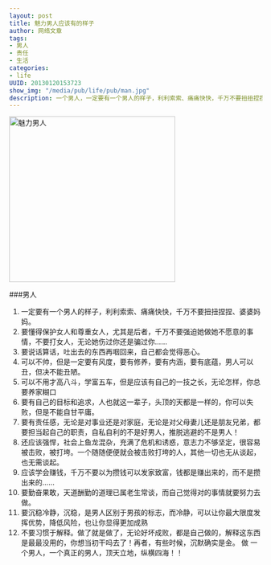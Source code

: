 ```yaml
---
layout: post
title: 魅力男人应该有的样子
author: 网络文章
tags: 
- 男人
- 责任
- 生活
categories:
- life
UUID: 20130120153723
show_img: "/media/pub/life/pub/man.jpg"
description: 一个男人，一定要有一个男人的样子，利利索索、痛痛快快，千万不要扭扭捏捏、婆婆妈妈。要懂得保护女人和尊重女人，尤其是后者，千万不要强迫她做她不愿意的事情，不要打女人，无论她伤过你还是骗过你……
---
```


<a href="{{site.url}}/media/pub/life/pub/man.jpg" alt="魅力男人" rel="prettyPhoto[{{page.UUID}}]">
<img src="{{site.url}}/media/pub/life/pub/man.jpg" width="330px" alt="魅力男人" class="img-center"></img>
</a>

###男人
<ol>
<li>一定要有一个男人的样子，利利索索、痛痛快快，千万不要扭扭捏捏、婆婆妈妈。</li>
<li>要懂得保护女人和尊重女人，尤其是后者，千万不要强迫她做她不愿意的事情，不要打女人，无论她伤过你还是骗过你……</li>
<li>要说话算话，吐出去的东西再咽回来，自己都会觉得恶心。</li>
<li>可以不帅，但是一定要有风度，要有修养，要有内涵，要有底蕴，男人可以丑，但决不能丑陋。</li>
<li>可以不用才高八斗，学富五车，但是应该有自己的一技之长，无论怎样，你总要养家糊口</li>
<li>要有自己的目标和追求，人也就这一辈子，头顶的天都是一样的，你可以失败，但是不能自甘平庸。</li>
<li>要有责任感，无论是对事业还是对家庭，无论是对父母妻儿还是朋友兄弟，都要担当起自己的职责，自私自利的不是好男人，推脱逃避的不是男人！</li>
<li>还应该强悍，社会上鱼龙混杂，充满了危机和诱惑，意志力不够坚定，很容易被击败，被打垮。一个随随便便就会被击败打垮的人，其他一切也无从谈起，也无需谈起。</li>
<li>应该学会赚钱，千万不要以为攒钱可以发家致富，钱都是赚出来的，而不是攒出来的……</li>
<li>要勤奋果敢，天道酬勤的道理已属老生常谈，而自己觉得对的事情就要努力去做。</li>
<li>要沉稳冷静，沉稳，是男人区别于男孩的标志，而冷静，可以让你最大限度发挥优势，降低风险，也让你显得更加成熟</li>
<li>不要习惯于解释。做了就是做了，无论好坏成败，都是自己做的，解释这东西是最最没用的，你想当初干吗去了！再者，有些时候，沉默确实是金。 做 一个男人，一个真正的男人，顶天立地，纵横四海！！</li>
</ol>

